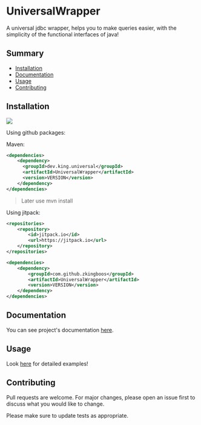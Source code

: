 # UniversalWrapper
A universal jdbc wrapper, 
helps you to make queries easier, with the simplicity of the functional interfaces of java!

## Summary
* [Installation](#installation)
* [Documentation](#documentation)
* [Usage](#usage)
* [Contributing](#contributing)

## Installation
[![](https://jitpack.io/v/zkingboos/UniversalWrapper.svg)](https://jitpack.io/#zkingboos/UniversalWrapper)

Using github packages: 

Maven:
```xml
<dependencies>
    <dependency>
      <groupId>dev.king.universal</groupId>
      <artifactId>UniversalWrapper</artifactId>
      <version>VERSION</version>
    </dependency>
</dependencies>
```
> Later use mvn install

Using jitpack: 
```xml
<repositories>
    <repository>
        <id>jitpack.io</id>
	    <url>https://jitpack.io</url>
	</repository>
</repositories>

<dependencies>
    <dependency>
        <groupId>com.github.zkingboos</groupId>
	    <artifactId>UniversalWrapper</artifactId>
	    <version>VERSION</version>
    </dependency>
</dependencies>
```

## Documentation
You can see project's documentation [here](https://zkingboos.github.io/UniversalWrapper).

## Usage
Look [here](https://github.com/zkingboos/UniversalWrapper/tree/master/src/test) for detailed examples!

## Contributing
Pull requests are welcome. For major changes, please open an issue first to discuss what you would like to change.

Please make sure to update tests as appropriate.
